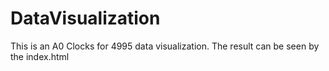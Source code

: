 # DataVisualization
This is an A0 Clocks for 4995 data visualization. The result can be seen by the index.html
